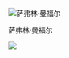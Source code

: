 ![萨弗林·曼福尔](https://github.com/puzi12138/CUSGA-OF-KAIBAI/tree/main/pic/avatar/suffering.png)
<p>萨弗林·曼福尔</p> 
<p> 
<img src="https://github.com/puzi12138/CUSGA-OF-KAIBAI/tree/main/pic/avatar/suffering.png"/> 
</p> 
